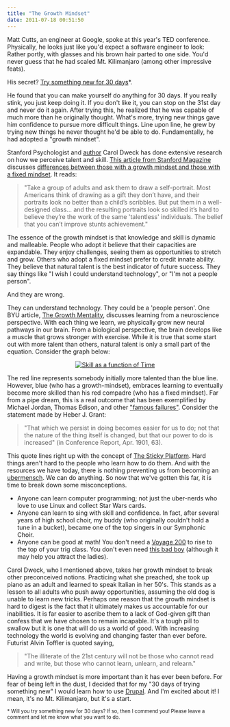 ```yaml
---
title: "The Growth Mindset"
date: 2011-07-18 00:51:50
---
```


Matt Cutts, an engineer at Google, spoke at this year's TED conference. Physically, he looks just like you'd expect a software engineer to look: Rather portly, with glasses and his brown hair parted to one side. You'd never guess that he had scaled Mt. Kilimanjaro (among other impressive feats).

His secret? <a href="http://www.ted.com/talks/matt_cutts_try_something_new_for_30_days.html" target="_blank" rel="noopener noreferrer" title="Try Something New [VIDEO]">Try something new for 30 days</a>\*.

He found that you can make yourself do anything for 30 days. If you really stink, you just keep doing it. If you don't like it, you can stop on the 31st day and never do it again. After trying this, he realized that he was capable of much more than he originally thought. What's more, trying new things gave him confidence to pursue more difficult things. Line upon line, he grew by trying new things he never thought he'd be able to do. Fundamentally, he had adopted a "growth mindset".

Stanford Psychologist and <a href="http://en.wikipedia.org/wiki/Mindset_(book)" target="_blank" rel="noopener noreferrer" title="Mindset: The New Psychology of Success">author</a> Carol Dweck has done extensive research on how we perceive talent and skill. <a href="http://www.stanfordalumni.org/news/magazine/2007/marapr/features/dweck.html" target="_blank" rel="noopener noreferrer" title="Effort and the Growth Mindset">This article from Stanford Magazine</a> discusses <a href="http://www.stanfordalumni.org/news/magazine/2007/marapr/images/features/dweck/dweck_mindset.pdf" target="_blank" rel="noopener noreferrer" title="Growth vs Fixed Mindset">differences between those with a growth mindset and those with a fixed mindset</a>. It reads:

> "Take a group of adults and ask them to draw a self-portrait. Most Americans think of drawing as a gift they don’t have, and their portraits look no better than a child’s scribbles. But put them in a well-designed class... and the resulting portraits look so skilled it’s hard to believe they’re the work of the same 'talentless' individuals. The belief that you can’t improve stunts achievement."

The essence of the growth mindset is that knowledge and skill is dynamic and malleable. People who adopt it believe that their capacities are expandable. They enjoy challenges, seeing them as opportunities to stretch and grow. Others who adopt a fixed mindset prefer to credit innate ability. They believe that natural talent is the best indicator of future success. They say things like "I wish I could understand technology", or "I'm not a people person".

And they are wrong.

They can understand technology. They could be a 'people person'. One BYU article, <a href="http://ctl.byu.edu/showArchivePage.php?&pageUID=RWE9RzOVdsaW" target="_blank" rel="noopener noreferrer" title="The Growth Mentality">The Growth Mentality</a>, discusses learning from a neuroscience perspective. With each thing we learn, we physically grow new neural pathways in our brain. From a biological perspective, the brain develops like a muscle that grows stronger with exercise. While it is true that some start out with more talent than others, natural talent is only a small part of the equation. Consider the graph below:

<p style="text-align: center;">
  <a href="{{site.url}}/2011/07/18/the-growth-mindset/skill-time/"><img alt="Skill as a function of Time" src="/assets/images/Skill-time.gif" /></a>
</p>

The red line represents somebody initially more talented than the blue line. However, blue (who has a growth-mindset), embraces learning to eventually become more skilled than his red compadre (who has a fixed mindset). Far from a pipe dream, this is a real outcome that has been exemplified by Michael Jordan, Thomas Edison, and other <a href="http://www.youtube.com/watch?v=Y6hz_s2XIAU" target="_blank" rel="noopener noreferrer" title="Famous Failures - YouTube">"famous failures"</a>. Consider the statement made by Heber J. Grant:

> "That which we persist in doing becomes easier for us to do; not that the nature of the thing itself is changed, but that our power to do is increased" (in Conference Report, Apr. 1901, 63).

This quote lines right up with the concept of <a href="{{site.url}}/2011/06/06/the-new-york-times-and-the-sticky-platform/" target="_blank" rel="noopener noreferrer" title="The New York Times and The Sticky Platform">The Sticky Platform</a>. Hard things aren't hard to the people who learn how to do them. And with the resources we have today, there is nothing preventing us from becoming an <a href="http://taylor-atkinson.blogspot.com/2011/07/you-are-superman.html" target="_blank" rel="noopener noreferrer" title="You are Superman">ubermensch</a>. We can do anything. So now that we've gotten this far, it is time to break down some misconceptions.

* Anyone can learn computer programming; not just the uber-nerds who love to use Linux and collect Star Wars cards.
* Anyone can learn to sing with skill and confidence. In fact, after several years of high school choir, my buddy (who originally couldn't hold a tune in a bucket), became one of the top singers in our Symphonic Choir.
* Anyone can be good at math! You don't need a <a href="https://education.ti.com/en/products/calculators/graphing-calculators/voyage-200" target="_blank" rel="noopener noreferrer" title="Voyage 200">Voyage 200</a> to rise to the top of your trig class. You don't even need <a href="{{site.url}}/assets/images/casio-calculator-watch.png" target="_blank" rel="noopener noreferrer" title="So, so, sweet...">this bad boy</a> (although it may help you attract the ladies).

Carol Dweck, who I mentioned above, takes her growth mindset to break other preconceived notions. Practicing what she preached, she took up piano as an adult and learned to speak Italian in her 50's. This stands as a lesson to all adults who push away opportunities, assuming the old dog is unable to learn new tricks. Perhaps one reason that the growth mindset is hard to digest is the fact that it ultimately makes us accountable for our inabilities. It is far easier to ascribe them to a lack of God-given gift than confess that we have chosen to remain incapable. It's a tough pill to swallow but it is one that will do us a world of good. With increasing technology the world is evolving and changing faster than ever before. Futurist Alvin Toffler is quoted saying,

> "The illiterate of the 21st century will not be those who cannot read and write, but those who cannot learn, unlearn, and relearn."

Having a growth mindset is more important than it has ever been before. For fear of being left in the dust, I decided that for my "30 days of trying something new" I would learn how to use <a href="http://en.wikipedia.org/wiki/Drupal" target="_blank" rel="noopener noreferrer" title="Drupal">Drupal</a>. And I'm excited about it! I mean, it's no Mt. Kilimanjaro, but it's a start.

<small>\* Will you try something new for 30 days? If so, then I commend you! Please leave a comment and let me know what you want to do.</small>
